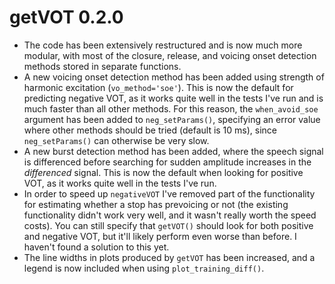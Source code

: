 # getVOT 0.2.0

* The code has been extensively restructured and is now much more modular,
with most of the closure, release, and voicing onset detection methods stored
in separate functions.
* A new voicing onset detection method has been added using strength of 
harmonic excitation (`vo_method='soe'`). This is now the default for predicting
negative VOT, as it works quite well in the tests I've run and is much 
faster than all other methods. For this reason, the `when_avoid_soe` argument
has been added to `neg_setParams()`, specifying an error value where other
methods should be tried (default is 10 ms), since `neg_setParams()` can 
otherwise be very slow.
* A new burst detection method has been added, where the speech signal is
differenced before searching for sudden amplitude increases in the *differenced*
signal. This is now the default when looking for positive VOT, as it works
quite well in the tests I've run. 
* In order to speed up `negativeVOT` I've removed part of the functionality
for estimating whether a stop has prevoicing or not (the existing functionality
didn't work very well, and it wasn't really worth the speed costs). You can 
still specify that `getVOT()` should look for both positive and negative VOT,
but it'll likely perform even worse than before. I haven't found a solution to
this yet.
* The line widths in plots produced by `getVOT` has been increased, and a 
legend is now included when using `plot_training_diff()`.

